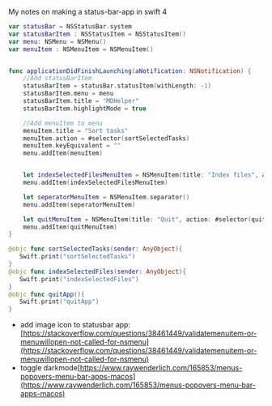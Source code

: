 My notes on making a status-bar-app <!--more--> in swift 4

```swift
var statusBar = NSStatusBar.system
var statusBarItem : NSStatusItem = NSStatusItem()
var menu: NSMenu = NSMenu()
var menuItem : NSMenuItem = NSMenuItem()


func applicationDidFinishLaunching(aNotification: NSNotification) {
    //Add statusBarItem
    statusBarItem = statusBar.statusItem(withLength: -1)
    statusBarItem.menu = menu
    statusBarItem.title = "MDHelper"
    statusBarItem.highlightMode = true

    //Add menuItem to menu
    menuItem.title = "Sort tasks"
    menuItem.action = #selector(sortSelectedTasks)
    menuItem.keyEquivalent = ""
    menu.addItem(menuItem)


    let indexSelectedFilesMenuItem = NSMenuItem(title: "Index files", action: #selector(indexSelectedFiles), keyEquivalent: "")
    menu.addItem(indexSelectedFilesMenuItem)

    let seperatorMenuItem = NSMenuItem.separator()
    menu.addItem(seperatorMenuItem)

    let quitMenuItem = NSMenuItem(title: "Quit", action: #selector(quitApp), keyEquivalent: "")
    menu.addItem(quitMenuItem)
}

@objc func sortSelectedTasks(sender: AnyObject){
   Swift.print("sortSelectedTasks")
}
@objc func indexSelectedFiles(sender: AnyObject){
   Swift.print("indexSelectedFiles")
}
@objc func quitApp(){
   Swift.print("quitApp")
}
```

- add image icon to statusbar app: [https://stackoverflow.com/questions/38461449/validatemenuitem-or-menuwillopen-not-called-for-nsmenu](https://stackoverflow.com/questions/38461449/validatemenuitem-or-menuwillopen-not-called-for-nsmenu)
- toggle darkmode[https://www.raywenderlich.com/165853/menus-popovers-menu-bar-apps-macos](https://www.raywenderlich.com/165853/menus-popovers-menu-bar-apps-macos)
